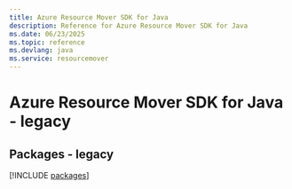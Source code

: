 ```yaml
---
title: Azure Resource Mover SDK for Java
description: Reference for Azure Resource Mover SDK for Java
ms.date: 06/23/2025
ms.topic: reference
ms.devlang: java
ms.service: resourcemover
---
```

# Azure Resource Mover SDK for Java - legacy
## Packages - legacy
[!INCLUDE [packages](resource-mover-index.md)]
